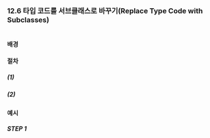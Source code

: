 ### 12.6 타입 코드를 서브클래스로 바꾸기(Replace Type Code with Subclasses)
``` diff

```

#### 배경

#### 절차
##### (1)
##### (2)

#### 예시

##### STEP 1
